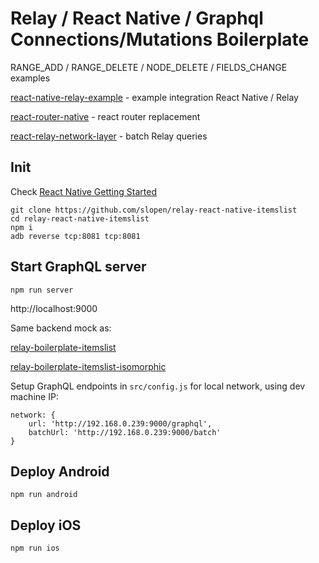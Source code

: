 # Relay / React Native / Graphql Connections/Mutations Boilerplate

RANGE_ADD / RANGE_DELETE / NODE_DELETE / FIELDS_CHANGE examples

[react-native-relay-example](https://github.com/sibelius/react-native-relay-example) - example integration React Native / Relay

[react-router-native](https://github.com/jmurzy/react-router-native) - react router replacement

[react-relay-network-layer](https://github.com/nodkz/react-relay-network-layer) - batch Relay queries


## Init

Check [React Native Getting Started](https://facebook.github.io/react-native/docs/getting-started.html)

```
git clone https://github.com/slopen/relay-react-native-itemslist
cd relay-react-native-itemslist
npm i
adb reverse tcp:8081 tcp:8081
```

## Start GraphQL server

```
npm run server
```
http://localhost:9000

Same backend mock as:

[relay-boilerplate-itemslist](https://github.com/slopen/relay-boilerplate-itemslist)

[relay-boilerplate-itemslist-isomorphic](https://github.com/slopen/relay-boilerplate-itemslist-isomorphic)


Setup GraphQL endpoints in `src/config.js` for local network, using dev machine IP:
```
network: {
    url: 'http://192.168.0.239:9000/graphql',
    batchUrl: 'http://192.168.0.239:9000/batch'
}
```


## Deploy Android

```
npm run android
```


## Deploy iOS

```
npm run ios
```